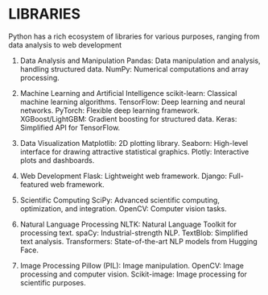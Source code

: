 # LIBRARIES
Python has a rich ecosystem of libraries for various purposes, ranging from data analysis to web development

1. Data Analysis and Manipulation
Pandas: Data manipulation and analysis, handling structured data.
NumPy: Numerical computations and array processing.

2. Machine Learning and Artificial Intelligence
scikit-learn: Classical machine learning algorithms.
TensorFlow: Deep learning and neural networks.
PyTorch: Flexible deep learning framework.
XGBoost/LightGBM: Gradient boosting for structured data.
Keras: Simplified API for TensorFlow.

3. Data Visualization
Matplotlib: 2D plotting library.
Seaborn: High-level interface for drawing attractive statistical graphics.
Plotly: Interactive plots and dashboards.

4. Web Development
Flask: Lightweight web framework.
Django: Full-featured web framework.

5. Scientific Computing
SciPy: Advanced scientific computing, optimization, and integration.
OpenCV: Computer vision tasks.

6. Natural Language Processing
NLTK: Natural Language Toolkit for processing text.
spaCy: Industrial-strength NLP.
TextBlob: Simplified text analysis.
Transformers: State-of-the-art NLP models from Hugging Face.

7. Image Processing
Pillow (PIL): Image manipulation.
OpenCV: Image processing and computer vision.
Scikit-image: Image processing for scientific purposes.


